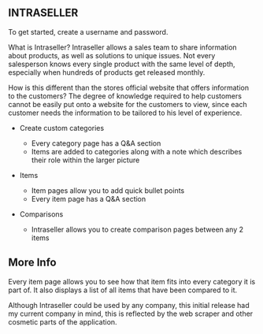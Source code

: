 INTRASELLER
-------------

To get started, create a username and password.

What is Intraseller?
 Intraseller allows a sales team to share information about products, as well as solutions to unique issues.
 Not every salesperson knows every single product with the same level of depth, especially when hundreds of products get released monthly.

How is this different than the stores	official website that offers information to the customers?
 The degree of knowledge required to help customers cannot be easily put onto a website for the customers to view, since each customer needs the information to be tailored to his level of experience.

- Create custom categories
	- Every category page has a Q&A section
	- Items are added to categories along with a note which describes their role within the larger picture

- Items
	- Item pages allow you to add quick bullet points
	- Every item page has a Q&A section

- Comparisons
	- Intraseller allows you to create comparison pages between any 2 items



More Info
---------

Every item page allows you to see how that item fits into every category it is part of.
It also displays a list of all items that have been compared to it.

Although Intraseller could be used by any company, this initial release had my current company in mind, this is reflected by the web scraper and other cosmetic parts of the application.